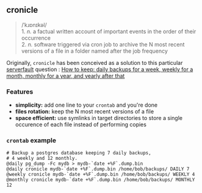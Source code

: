 ## cronicle

> /ˈkɹɒnɪkəl/  
>     1. *n.* a factual written account of important events in the order of their occurrence  
>     2. *n.* software triggered via cron job to archive the N most recent versions of a file in a folder named after the job frequency

Originally, `cronicle` has been conceived as a solution to this particular [serverfault](https://serverfault.com) question :   [How to keep: daily backups for a week, weekly for a month, monthly for a year, and yearly after that](https://serverfault.com/questions/575163/how-to-keep-daily-backups-for-a-week-weekly-for-a-month-monthly-for-a-year-a)

### Features

- **simplicity:** add one line to your `crontab` and you're done
- **files rotation:** keep the N most recent versions of a file
- **space efficient:** use symlinks in target directories to store a single occurence of each file instead of performing copies

### `crontab` example

    # Backup a postgres database keeping 7 daily backups,
    # 4 weekly and 12 monthly.
    @daily pg_dump -Fc mydb > mydb-`date +%F`.dump.bin
    @daily cronicle mydb-`date +%F`.dump.bin /home/bob/backups/ DAILY 7
    @weekly cronicle mydb-`date +%F`.dump.bin /home/bob/backups/ WEEKLY 4
    @monthly cronicle mydb-`date +%F`.dump.bin /home/bob/backups/ MONTHLY 12





